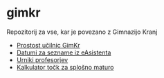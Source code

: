 # gimkr
Repozitorij za vse, kar je povezano z Gimnazijo Kranj

* [Prostost učilnic GimKr](https://zznidar.github.io/gimkr/prostost/)
* [Datumi za sezname iz eAsistenta](https://zznidar.github.io/gimkr/Datumi-za-sezname-iz-eA/)
* [Urniki profesorjev](https://zznidar.github.io/gimkr/urniki-prof/)
* [Kalkulator točk za splošno maturo](https://zznidar.github.io/gimkr/MT-kalkulator/)